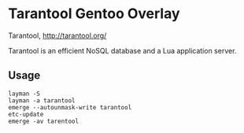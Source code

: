 Tarantool Gentoo Overlay
========================

Tarantool, http://tarantool.org/

Tarantool is an efficient NoSQL database and a Lua application server.

## Usage

    layman -S
    layman -a tarantool
    emerge --autounmask-write tarantool
    etc-update
    emerge -av tarentool
